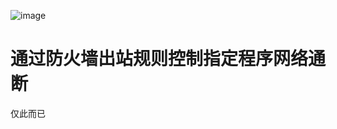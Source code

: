 ![image](https://github.com/user-attachments/assets/0ab51a05-24d1-4355-8d67-5898a75ebf24)
# 通过防火墙出站规则控制指定程序网络通断
仅此而已
